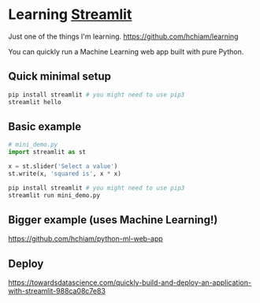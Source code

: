 # Learning [Streamlit](https://github.com/streamlit/streamlit)

Just one of the things I'm learning. <https://github.com/hchiam/learning>

You can quickly run a Machine Learning web app built with pure Python.

## Quick minimal setup

```bash
pip install streamlit # you might need to use pip3
streamlit hello
```

## Basic example

```python
# mini_demo.py
import streamlit as st

x = st.slider('Select a value')
st.write(x, 'squared is', x * x)
```

```bash
pip install streamlit # you might need to use pip3
streamlit run mini_demo.py
```

## Bigger example (uses Machine Learning!)

<https://github.com/hchiam/python-ml-web-app>

## Deploy

<https://towardsdatascience.com/quickly-build-and-deploy-an-application-with-streamlit-988ca08c7e83>
